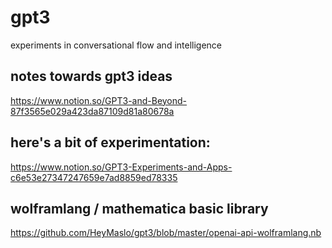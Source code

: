 # gpt3
experiments in conversational flow and intelligence

## notes towards gpt3 ideas

https://www.notion.so/GPT3-and-Beyond-87f3565e029a423da87109d81a80678a


## here's a bit of experimentation:
https://www.notion.so/GPT3-Experiments-and-Apps-c6e53e27347247659e7ad8859ed78335

## wolframlang / mathematica basic library

https://github.com/HeyMaslo/gpt3/blob/master/openai-api-wolframlang.nb
